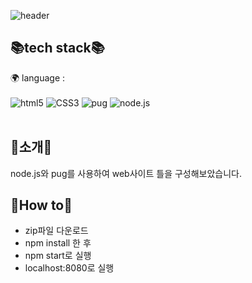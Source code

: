 ![header](https://capsule-render.vercel.app/api?type=waving&color=auto&height=300&section=header&text=Yeonji%20Github!&fontSize=90&fontColor=#333333)

## 📚tech stack📚
🌍 language : 
<br/><br/>
<img alt="html5" src ="https://img.shields.io/badge/html5-E34F26.svg?&style=for-the-badge&logo=html5&logoColor=black"/> 
<img alt="CSS3" src="https://img.shields.io/badge/CSS3-1572B6.svg?&style=for-the-badge&logo=CSS3&logoColor=white"/>
<img alt="pug" src="https://img.shields.io/badge/pug-A86454.svg?&style=for-the-badge&logo=pug&logoColor=black"/> 
<img alt="node.js" src="https://img.shields.io/badge/node.js-339933.svg?&style=for-the-badge&logo=node.js&logoColor=white"/> 
<br/><br/>

## 📢소개📢
node.js와 pug를 사용하여 web사이트 틀을 구성해보았습니다.

## 🔎How to🔎
- zip파일 다운로드
- npm install 한 후
- npm start로 실행
- localhost:8080로 실행
